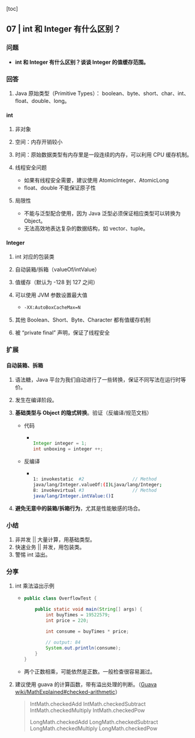 [toc]

## 07 | int 和 Integer 有什么区别？

### 问题

-   **int 和 Integer 有什么区别？谈谈 Integer 的值缓存范围。**

### 回答

1.  Java 原始类型（Primitive Types）： boolean、byte、short、char、int、float、double、long。

#### int

1.  非对象

2.  空间：内存开销较小

3.  时间：原始数据类型有内存里是一段连续的内存，可以利用 CPU 缓存机制。

4.  线程安全问题

    -   如果有线程安全需要，建议使用 AtomicInteger、AtomicLong
    -   float、double 不能保证原子性

5.  局限性

    -   不能与泛型配合使用，因为 Java 泛型必须保证相应类型可以转换为 Object。
    -   无法高效地表达复杂的数据结构，如 vector、tuple。

#### Integer

1.  int 对应的包装类

2.  自动装箱/拆箱（valueOf/intValue）

3.  值缓存（默认为 -128 到 127 之间）

4.  可以使用 JVM 参数设置最大值

    -   ```bash
        -XX:AutoBoxCacheMax=N
        ```

5.  其他 Boolean、Short、Byte、Character 都有值缓存机制

6.  被 “private final” 声明，保证了线程安全

### 扩展

#### 自动装箱、拆箱

1.  语法糖，Java 平台为我们自动进行了一些转换，保证不同写法在运行时等价。

2.  发生在编译阶段。

3.  **基础类型与 Object 的隐式转换**。验证（反编译/规范文档）

    -   代码

        -   ```java
            
            Integer integer = 1;
            int unboxing = integer ++;
            ```

    -   反编译

        -   ```bash
            
            1: invokestatic  #2                  // Method
            java/lang/Integer.valueOf:(I)Ljava/lang/Integer;
            8: invokevirtual #3                  // Method
            java/lang/Integer.intValue:()I
            ```

4.  **避免无意中的装箱/拆箱行为**，尤其是性能敏感的场合。

### 小结

1.  非并发 || 大量计算，用基础类型。
2.  快速业务 || 并发，用包装类。
3.  警惕 int 溢出。

### 分享

1.  int 乘法溢出示例

    -   ```java
        public class OverflowTest {
        
            public static void main(String[] args) {
                int buyTimes = 19522579;
                int price = 220;
        
                int consume = buyTimes * price;
                
                // output: 84
                System.out.println(consume);
            }
        }
        ```

    -   两个正数相乘，可能依然是正数。一般检查很容易漏过。

2.  建议使用 guava 的计算函数，带有溢出处理的判断。（[Guava wiki/MathExplained#checked-arithmetic](https://github.com/google/guava/wiki/MathExplained#checked-arithmetic)）

    >   IntMath.checkedAdd
    >   IntMath.checkedSubtract
    >   IntMath.checkedMultiply
    >   IntMath.checkedPow
    >
    >   LongMath.checkedAdd
    >   LongMath.checkedSubtract
    >   LongMath.checkedMultiply
    >   LongMath.checkedPow

